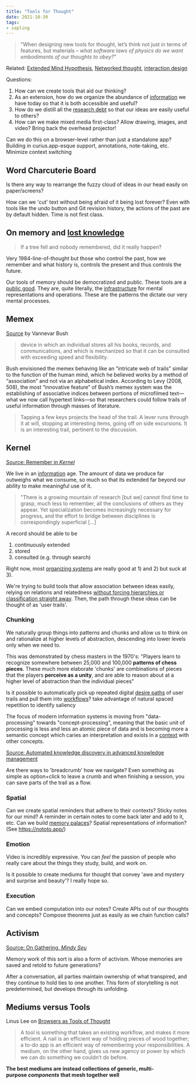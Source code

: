 ```yaml
---
title: "Tools for Thought"
date: 2021-10-30
tags:
- sapling
---
```


> "When designing new tools for thought, let’s think not just in terms of features, but materials – _what software laws of physics do we want embodiments of our thoughts to obey?_"

Related: [Extended Mind Hypothesis](thoughts/Extended%20Mind%20Hypothesis.md), [Networked thought](posts/networked-thought.md), [interaction design](thoughts/interaction%20design.md)

Questions:
1. How can we create tools that aid our thinking?
2. As an extension, how do we organize the abundance of [information](thoughts/information.md) we have today so that it is both accessible and useful?
3. How do we distill all the [research debt](thoughts/research%20debt.md) so that our ideas are easily useful to others?
4. How can we make mixed media first-class? Allow drawing, images, and video? Bring back the overhead projector!

Can we do this on a browser-level rather than just a standalone app? Building in curius.app-esque support, annotations, note-taking, etc. Minimize context switching

## Word Charcuterie Board
Is there any way to rearrange the fuzzy cloud of ideas in our head easily on paper/screens?

How can we 'cut' text without being afraid of it being lost forever? Even with tools like the undo button and Git revision history, the actions of the past are by default hidden. Time is not first class.

## On memory and [lost knowledge](thoughts/lost%20knowledge.md)
> If a tree fell and nobody remembered, did it really happen?

Very 1984-line-of-thought but those who control the past, how we remember and what history is, controls the present and thus controls the future.

Our tools of memory should be democratized and public. These tools are a [public good](thoughts/public%20goods.md). They are, quite literally, the [infrastructure](thoughts/infrastructure.md) for mental representations and operations. These are the patterns the dictate our very mental processes.

## Memex
[Source](https://www.theatlantic.com/magazine/archive/1945/07/as-we-may-think/303881) by Vannevar Bush

> device in which an individual stores all his books, records, and communications, and which is mechanized so that it can be consulted with exceeding speed and flexibility.

Bush envisioned the memex behaving like an “intricate web of trails” similar to the function of the human mind, which he believed works by a method of “association” and not via an alphabetical index. According to Levy (2008, 508), the most “innovative feature” of Bush’s memex system was the establishing of associative indices between portions of microfilmed text—what we now call hypertext links—so that researchers could follow trails of useful information through masses of literature.

> Tapping a few keys projects the head of the trail. A lever runs through it at will, stopping at interesting items, going off on side excursions. It is an interesting trail, pertinent to the discussion.

## Kernel
[Source: Remember in *Kernel*](https://kernel.community/en/learn/module-3/remember)

We live in an [information](thoughts/information.md) age. The amount of data we produce far outweighs what we consume, so much so that its extended far beyond our ability to make meaningful use of it. 

> "There is a growing mountain of research [but we] cannot find time to grasp, much less to remember, all the conclusions of others as they appear. Yet specialization becomes increasingly necessary for progress, and the effort to bridge between disciplines is correspondingly superficial [...]

A record should be able to be
1. continuously extended
2. stored
3. consulted (e.g. through search)

Right now, most [organizing systems](thoughts/organizing%20system.md) are really good at 1) and 2) but suck at 3).

We're trying to build tools that allow association between ideas easily, relying on relations and relatedness [without forcing hierarchies or classification straight away](thoughts/A%20City%20is%20not%20a%20Tree.md). Then, the path through these ideas can be thought of as 'user trails'. 

### Chunking
We naturally group things into patterns and chunks and allow us to think on and rationalize at higher levels of abstraction, descending into lower levels only when we need to.

This was demonstrated by chess masters in the 1970's: "Players learn to recognize somewhere between 25,000 and 100,000 **patterns of chess pieces**. These much more elaborate 'chunks' are combinations of pieces that the players **perceive as a unity**, and are able to reason about at a higher level of abstraction than the individual pieces"

Is it possible to automatically pick up repeated digital [desire paths](thoughts/desire%20paths.md) of user trails and pull them into [workflows](thoughts/workflows.md)? take advantage of natural spaced repetition to identify saliency

The focus of modern information systems is moving from "data-processing" towards "concept-processing", meaning that the basic unit of processing is less and less an atomic piece of data and is becoming more a semantic concept which caries an interpretation and exists in a [context](thoughts/context.md) with other concepts.

[Source: Automated knowledge discovery in advanced knowledge management](https://www.researchgate.net/publication/220363565_Automated_knowledge_discovery_in_advanced_knowledge_management)

Are there ways to 'breadcrumb' how we navigate? Even something as simple as option+click to leave a crumb and when finishing a session, you can save parts of the trail as a flow.

### Spatial
Can we create spatial reminders that adhere to their contexts? Sticky notes for our mind? A reminder in certain notes to come back later and add to it, etc. Can we build [memory palaces](thoughts/memory%20palace.md)? Spatial representations of information? (See https://nototo.app/)

### Emotion
Video is incredibly expressive. You can *feel* the passion of people who really care about the things they study, build, and work on.

Is it possible to create mediums for thought that convey 'awe and mystery and surprise and beauty'? I really hope so.

### Execution
Can we embed computation into our notes? Create APIs out of our thoughts and concepts? Compose theorems just as easily as we chain function calls?

## Activism
[Source: On Gathering, *Mindy Seu*](https://www.shiftspace.pub/on-gathering-mindy-seu)

Memory work of this sort is also a form of activism. Whose memories are saved and retold to future generations?

After a conversation, all parties maintain ownership of what transpired, and they continue to hold ties to one another. This form of storytelling is not predetermined, but develops through its unfolding.

## Mediums versus Tools
Linus Lee on [Browsers as Tools of Thought](https://thesephist.com/posts/browser/)

> A tool is something that takes an existing workflow, and makes it more efficient. A nail is an efficient way of holding pieces of wood together; a to-do app is an efficient way of remembering your responsibilities. A medium, on the other hand, gives us new agency or power by which we can do something we couldn’t do before.

**The best mediums are instead collections of generic, multi-purpose _components_ that mesh together well**